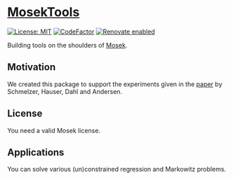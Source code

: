 # [MosekTools](https://tschm.github.io/MosekRegression/book)

[![License: MIT](https://img.shields.io/badge/License-MIT-yellow.svg)](LICENSE)
[![CodeFactor](https://www.codefactor.io/repository/github/tschm/MosekRegression/badge)](https://www.codefactor.io/repository/github/tschm/MosekRegression)
[![Renovate enabled](https://img.shields.io/badge/renovate-enabled-brightgreen.svg)](https://github.com/renovatebot/renovate)

Building tools on the shoulders of [Mosek](http://www.mosek.com).

## Motivation

We created this package to support the experiments given in the [paper](http://arxiv.org/abs/1310.3397)
by Schmelzer, Hauser, Dahl and Andersen.

## License

You need a valid Mosek license.

## Applications

You can solve various (un)constrained regression and Markowitz problems.
